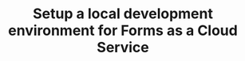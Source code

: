 ---
title: Setup a local development environment for Forms as a Cloud Service
description: Setup a local development environment for Forms as a Cloud Service
---